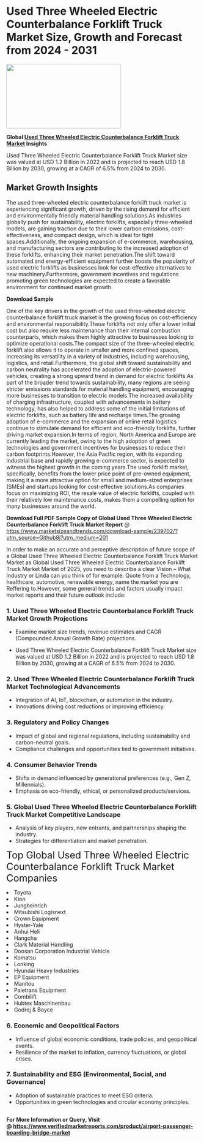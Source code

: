 <H1>Used Three Wheeled Electric Counterbalance Forklift Truck Market Size, Growth and Forecast from 2024 - 2031</H1><img class="aligncenter size-medium wp-image-584254" src="https://thirdeyenews.in/wp-content/uploads/2024/09/Global-Market-Research-300x168.jpeg" alt="" width="300" height="168" /><p><strong>Global&nbsp;<a href="https://www.marketsizeandtrends.com/download-sample/239702/?utm_source=Github8j?utm_medium=201">Used Three Wheeled Electric Counterbalance Forklift Truck Market</a> Insights</strong></p><p>Used Three Wheeled Electric Counterbalance Forklift Truck Market size was valued at USD 1.2 Billion in 2022 and is projected to reach USD 1.8 Billion by 2030, growing at a CAGR of 6.5% from 2024 to 2030.</p><p><h2>Market Growth Insights</h2> <p>The used three-wheeled electric counterbalance forklift truck market is experiencing significant growth, driven by the rising demand for efficient and environmentally friendly material handling solutions.As industries globally push for sustainability, electric forklifts, especially three-wheeled models, are gaining traction due to their lower carbon emissions, cost-effectiveness, and compact design, which is ideal for tight spaces.Additionally, the ongoing expansion of e-commerce, warehousing, and manufacturing sectors are contributing to the increased adoption of these forklifts, enhancing their market penetration.The shift toward automated and energy-efficient equipment further boosts the popularity of used electric forklifts as businesses look for cost-effective alternatives to new machinery.Furthermore, government incentives and regulations promoting green technologies are expected to create a favorable environment for continued market growth.</p> <p><strong>Download Sample</strong></p> <p>One of the key drivers in the growth of the used three-wheeled electric counterbalance forklift truck market is the growing focus on cost-efficiency and environmental responsibility.These forklifts not only offer a lower initial cost but also require less maintenance than their internal combustion counterparts, which makes them highly attractive to businesses looking to optimize operational costs.The compact size of the three-wheeled electric forklift also allows it to operate in smaller and more confined spaces, increasing its versatility in a variety of industries, including warehousing, logistics, and retail.Furthermore, the global shift toward sustainability and carbon neutrality has accelerated the adoption of electric-powered vehicles, creating a strong upward trend in demand for electric forklifts.As part of the broader trend towards sustainability, many regions are seeing stricter emissions standards for material handling equipment, encouraging more businesses to transition to electric models.The increased availability of charging infrastructure, coupled with advancements in battery technology, has also helped to address some of the initial limitations of electric forklifts, such as battery life and recharge times.The growing adoption of e-commerce and the expansion of online retail logistics continue to stimulate demand for efficient and eco-friendly forklifts, further driving market expansion.In terms of region, North America and Europe are currently leading the market, owing to the high adoption of green technologies and government incentives for businesses to reduce their carbon footprints.However, the Asia Pacific region, with its expanding industrial base and rapidly growing e-commerce sector, is expected to witness the highest growth in the coming years.The used forklift market, specifically, benefits from the lower price point of pre-owned equipment, making it a more attractive option for small and medium-sized enterprises (SMEs) and startups looking for cost-effective solutions.As companies focus on maximizing ROI, the resale value of electric forklifts, coupled with their relatively low maintenance costs, makes them a compelling option for many businesses around the world.</p> <p><span class=""><strong>Download Full PDF Sample Copy of Global Used Three Wheeled Electric Counterbalance Forklift Truck Market Report</strong> @ <a href="https://www.marketsizeandtrends.com/download-sample/239702/?utm_source=Github8j?utm_medium=201" target="_blank">https://www.marketsizeandtrends.com/download-sample/239702/?utm_source=Github8j?utm_medium=201</a></span></p><p>In order to make an accurate and perceptive description of future scope of a Global&nbsp;Used Three Wheeled Electric Counterbalance Forklift Truck Market Market as Global&nbsp;Used Three Wheeled Electric Counterbalance Forklift Truck Market Market of 2025, you need to describe a clear Vision &ndash; What Industry or Linda can you think of for example: Quote from a Technology, healthcare, automotive, renewable energy, name the market you are Reffering to.However, some general trends and factors usually impact market reports and their future outlook include:</p><h3>1.&nbsp;<strong>Used Three Wheeled Electric Counterbalance Forklift Truck Market Growth Projections</strong></h3><ul><li>Examine market size trends, revenue estimates and CAGR (Compounded Annual Growth Rate) projections.</li><li><p>Used Three Wheeled Electric Counterbalance Forklift Truck Market size was valued at USD 1.2 Billion in 2022 and is projected to reach USD 1.8 Billion by 2030, growing at a CAGR of 6.5% from 2024 to 2030.</p></li></ul><h3>2.&nbsp;<strong>Used Three Wheeled Electric Counterbalance Forklift Truck Market Technological Advancements</strong></h3><ul><li>Integration of AI, IoT, blockchain, or automation in the industry.</li><li>Innovations driving cost reductions or improving efficiency.</li></ul><h3>3.&nbsp;<strong>Regulatory and Policy Changes</strong></h3><ul><li>Impact of global and regional regulations, including sustainability and carbon-neutral goals.</li><li>Compliance challenges and opportunities tied to government initiatives.</li></ul><h3>4.&nbsp;<strong>Consumer Behavior Trends</strong></h3><ul><li>Shifts in demand influenced by generational preferences (e.g., Gen Z, Millennials).</li><li>Emphasis on eco-friendly, ethical, or personalized products/services.</li></ul><h3>5.&nbsp;<strong>Global Used Three Wheeled Electric Counterbalance Forklift Truck Market Competitive Landscape</strong></h3><ul><li>Analysis of key players, new entrants, and partnerships shaping the industry.</li><li>Strategies for differentiation and market penetration.</li></ul><p data-pm-slice="1 1 []"><span style="color: inherit; font-family: inherit; font-size: 25px;">Top Global Used Three Wheeled Electric Counterbalance Forklift Truck Market Companies</span></p><div class="" data-test-id=""><p><li>Toyota</li><li> Kion</li><li> Jungheinrich</li><li> Mitsubishi Logisnext</li><li> Crown Equipment</li><li> Hyster-Yale</li><li> Anhui Heli</li><li> Hangcha</li><li> Clark Material Handling</li><li> Doosan Corporation Industrial Vehicle</li><li> Komatsu</li><li> Lonking</li><li> Hyundai Heavy Industries</li><li> EP Equipment</li><li> Manitou</li><li> Paletrans Equipment</li><li> Combilift</li><li> Hubtex Maschinenbau</li><li> Godrej & Boyce</li></p></div><h3>6.&nbsp;<strong>Economic and Geopolitical Factors</strong></h3><ul><li>Influence of global economic conditions, trade policies, and geopolitical events.</li><li>Resilience of the market to inflation, currency fluctuations, or global crises.</li></ul><h3>7.&nbsp;<strong>Sustainability and ESG (Environmental, Social, and Governance)</strong></h3><ul><li>Adoption of sustainable practices to meet ESG criteria.</li><li>Opportunities in green technologies and circular economy principles.</li></ul><h2><strong style="font-size: 14px;">For More Information or Query, Visit @&nbsp;</strong><a style="background-color: #ffffff; font-size: 14px;" href="https://www.marketsizeandtrends.com/report/used-three-wheeled-electric-counterbalance-forklift-truck-market/" target="_blank">https://www.verifiedmarketreports.com/product/airport-passenger-boarding-bridge-market</a></h2>